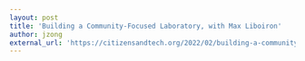```yaml
---
layout: post
title: 'Building a Community-Focused Laboratory, with Max Liboiron'
author: jzong
external_url: 'https://citizensandtech.org/2022/02/building-a-community-lab/'
---
```

